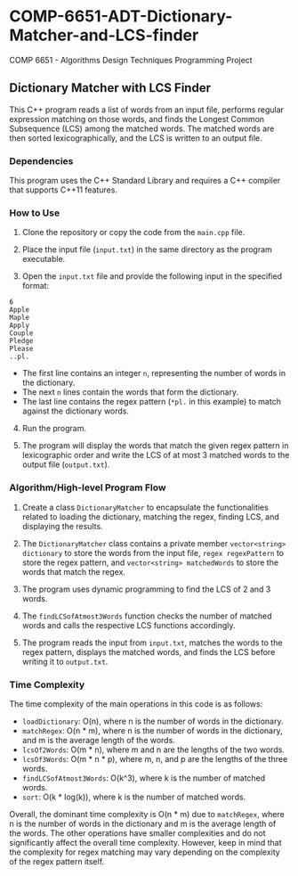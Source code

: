 # COMP-6651-ADT-Dictionary-Matcher-and-LCS-finder
COMP 6651 - Algorithms Design Techniques Programming Project

## Dictionary Matcher with LCS Finder

This C++ program reads a list of words from an input file, performs regular expression matching on those words, and finds the Longest Common Subsequence (LCS) among the matched words. The matched words are then sorted lexicographically, and the LCS is written to an output file.

### Dependencies

This program uses the C++ Standard Library and requires a C++ compiler that supports C++11 features.

### How to Use

1. Clone the repository or copy the code from the `main.cpp` file.

2. Place the input file (`input.txt`) in the same directory as the program executable.

3. Open the `input.txt` file and provide the following input in the specified format:

```
6
Apple
Maple
Apply
Couple
Pledge
Please
..pl.
```

- The first line contains an integer `n`, representing the number of words in the dictionary.
- The next `n` lines contain the words that form the dictionary.
- The last line contains the regex pattern (`*pl.` in this example) to match against the dictionary words.

4. Run the program.

5. The program will display the words that match the given regex pattern in lexicographic order and write the LCS of at most 3 matched words to the output file (`output.txt`).

### Algorithm/High-level Program Flow

1. Create a class `DictionaryMatcher` to encapsulate the functionalities related to loading the dictionary, matching the regex, finding LCS, and displaying the results.

2. The `DictionaryMatcher` class contains a private member `vector<string> dictionary` to store the words from the input file, `regex regexPattern` to store the regex pattern, and `vector<string> matchedWords` to store the words that match the regex.

3. The program uses dynamic programming to find the LCS of 2 and 3 words.

4. The `findLCSofAtmost3Words` function checks the number of matched words and calls the respective LCS functions accordingly.

5. The program reads the input from `input.txt`, matches the words to the regex pattern, displays the matched words, and finds the LCS before writing it to `output.txt`.

### Time Complexity

The time complexity of the main operations in this code is as follows:

- `loadDictionary`: O(n), where n is the number of words in the dictionary.
- `matchRegex`: O(n * m), where n is the number of words in the dictionary, and m is the average length of the words.
- `lcsOf2Words`: O(m * n), where m and n are the lengths of the two words.
- `lcsOf3Words`: O(m * n * p), where m, n, and p are the lengths of the three words.
- `findLCSofAtmost3Words`: O(k^3), where k is the number of matched words.
- `sort`: O(k * log(k)), where k is the number of matched words.

Overall, the dominant time complexity is O(n * m) due to `matchRegex`, where n is the number of words in the dictionary and m is the average length of the words. The other operations have smaller complexities and do not significantly affect the overall time complexity. However, keep in mind that the complexity for regex matching may vary depending on the complexity of the regex pattern itself.
